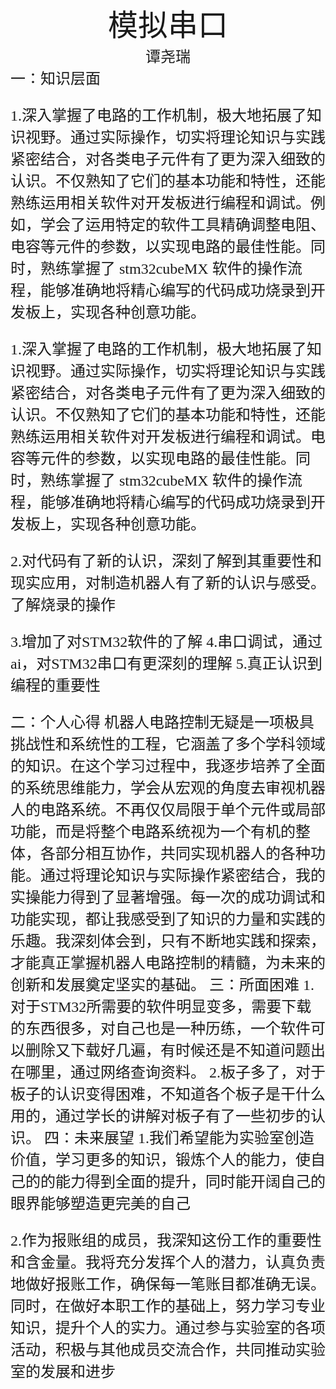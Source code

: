 #
<center><font face ="楷体" size=300>模拟串口</font></center>

<center><font  face="楷体" size=5> 谭尧瑞</font></center>
<font face="楷体" size=5>一：知识层面



1.深入掌握了电路的工作机制，极大地拓展了知识视野。通过实际操作，切实将理论知识与实践紧密结合，对各类电子元件有了更为深入细致的认识。不仅熟知了它们的基本功能和特性，还能熟练运用相关软件对开发板进行编程和调试。例如，学会了运用特定的软件工具精确调整电阻、电容等元件的参数，以实现电路的最佳性能。同时，熟练掌握了 stm32cubeMX 软件的操作流程，能够准确地将精心编写的代码成功烧录到开发板上，实现各种创意功能。

1.深入掌握了电路的工作机制，极大地拓展了知识视野。通过实际操作，切实将理论知识与实践紧密结合，对各类电子元件有了更为深入细致的认识。不仅熟知了它们的基本功能和特性，还能熟练运用相关软件对开发板进行编程和调试。电容等元件的参数，以实现电路的最佳性能。同时，熟练掌握了 stm32cubeMX 软件的操作流程，能够准确地将精心编写的代码成功烧录到开发板上，实现各种创意功能。


2.对代码有了新的认识，深刻了解到其重要性和现实应用，对制造机器人有了新的认识与感受。了解烧录的操作

3.增加了对STM32软件的了解
4.串口调试，通过ai，对STM32串口有更深刻的理解
5.真正认识到编程的重要性

<font face="楷体" size=5>二：个人心得
机器人电路控制无疑是一项极具挑战性和系统性的工程，它涵盖了多个学科领域的知识。在这个学习过程中，我逐步培养了全面的系统思维能力，学会从宏观的角度去审视机器人的电路系统。不再仅仅局限于单个元件或局部功能，而是将整个电路系统视为一个有机的整体，各部分相互协作，共同实现机器人的各种功能。通过将理论知识与实际操作紧密结合，我的实操能力得到了显著增强。每一次的成功调试和功能实现，都让我感受到了知识的力量和实践的乐趣。我深刻体会到，只有不断地实践和探索，才能真正掌握机器人电路控制的精髓，为未来的创新和发展奠定坚实的基础。
<font face="楷体" size=5>三：所面困难
1.对于STM32所需要的软件明显变多，需要下载的东西很多，对自己也是一种历练，一个软件可以删除又下载好几遍，有时候还是不知道问题出在哪里，通过网络查询资料。
2.板子多了，对于板子的认识变得困难，不知道各个板子是干什么用的，通过学长的讲解对板子有了一些初步的认识。
 <font face="楷体" size=5>四：未来展望
 1.我们希望能为实验室创造价值，学习更多的知识，锻炼个人的能力，使自己的的能力得到全面的提升，同时能开阔自己的眼界能够塑造更完美的自己

 2.作为报账组的成员，我深知这份工作的重要性和含金量。我将充分发挥个人的潜力，认真负责地做好报账工作，确保每一笔账目都准确无误。同时，在做好本职工作的基础上，努力学习专业知识，提升个人的实力。通过参与实验室的各项活动，积极与其他成员交流合作，共同推动实验室的发展和进步

 
























